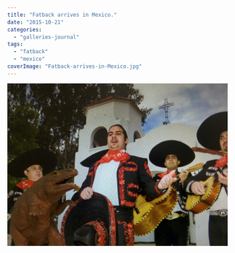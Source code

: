 ```yaml
---
title: "Fatback arrives in Mexico."
date: "2015-10-21"
categories: 
  - "galleries-journal"
tags: 
  - "fatback"
  - "mexico"
coverImage: "Fatback-arrives-in-Mexico.jpg"
---
```


[![](images/Fatback-arrives-in-Mexico.jpg)](https://davidpeach.co.uk/wp-content/uploads/2023/05/Fatback-arrives-in-Mexico.jpg)
